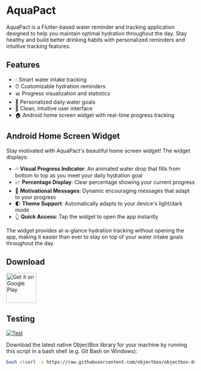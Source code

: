 # AquaPact

AquaPact is a Flutter-based water reminder and tracking application designed to help you maintain optimal hydration throughout the day. Stay healthy and build better drinking habits with personalized reminders and intuitive tracking features.

## Features

- 💧 Smart water intake tracking
- ⏰ Customizable hydration reminders
- 📊 Progress visualization and statistics
- 🎯 Personalized daily water goals
- 📱 Clean, intuitive user interface
- 🏠 Android home screen widget with real-time progress tracking

## Android Home Screen Widget

Stay motivated with AquaPact's beautiful home screen widget! The widget displays:

- 💦 **Visual Progress Indicator**: An animated water drop that fills from bottom to top as you meet your daily hydration goal
- 📈 **Percentage Display**: Clear percentage showing your current progress
- 💬 **Motivational Messages**: Dynamic encouraging messages that adapt to your progress
- 🌓 **Theme Support**: Automatically adapts to your device's light/dark mode
- 👆 **Quick Access**: Tap the widget to open the app instantly

The widget provides at-a-glance hydration tracking without opening the app, making it easier than ever to stay on top of your water intake goals throughout the day.

## Download

<a href='https://play.google.com/store/apps/details?id=org.zp1ke.aquapact'><img alt='Get it on Google Play' src='https://play.google.com/intl/en_us/badges/static/images/badges/en_badge_web_generic.png' height='80'/></a>

## Testing

[![Test](https://github.com/zp1ke/aquapact/actions/workflows/test.yaml/badge.svg)](https://github.com/zp1ke/aquapact/actions/workflows/test.yaml)

Download the latest native ObjectBox library for your machine by running this script in a bash
shell (e.g. Git Bash on Windows):

```bash
bash <(curl -s https://raw.githubusercontent.com/objectbox/objectbox-dart/main/install.sh)
```
